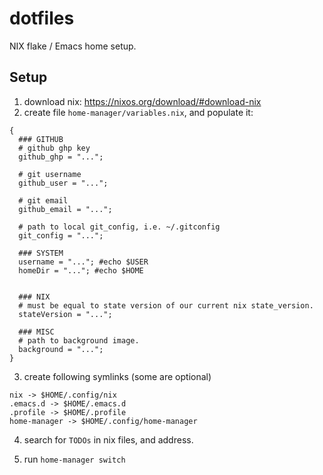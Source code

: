 # dotfiles
NIX flake / Emacs home setup.

## Setup
1. download nix: https://nixos.org/download/#download-nix
2. create file `home-manager/variables.nix`, and populate it:
```
{
  ### GITHUB
  # github ghp key
  github_ghp = "...";

  # git username
  github_user = "...";

  # git email
  github_email = "...";

  # path to local git_config, i.e. ~/.gitconfig
  git_config = "...";

  ### SYSTEM
  username = "..."; #echo $USER
  homeDir = "..."; #echo $HOME


  ### NIX
  # must be equal to state version of our current nix state_version.
  stateVersion = "...";

  ### MISC
  # path to background image.
  background = "...";
}
```
3. create following symlinks (some are optional)
```
nix -> $HOME/.config/nix
.emacs.d -> $HOME/.emacs.d
.profile -> $HOME/.profile
home-manager -> $HOME/.config/home-manager
```

4. search for `TODOs` in nix files, and address.

5. run `home-manager switch`
